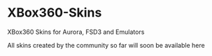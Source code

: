 # XBox360-Skins
XBox360 Skins for Aurora, FSD3 and Emulators

All skins created by the community so far will soon be available here
